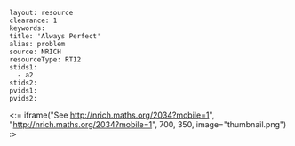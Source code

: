 ````
layout: resource
clearance: 1
keywords:
title: 'Always Perfect'
alias: problem
source: NRICH
resourceType: RT12
stids1: 
  - a2
stids2:
pvids1:
pvids2:

````

<:= iframe("See http://nrich.maths.org/2034?mobile=1", "http://nrich.maths.org/2034?mobile=1", 700, 350, image="thumbnail.png") :>

